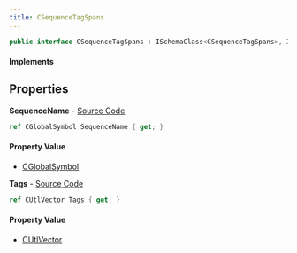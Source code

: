 ```yaml
---
title: CSequenceTagSpans
---
```


```csharp
public interface CSequenceTagSpans : ISchemaClass<CSequenceTagSpans>, ISchemaField, ISchemaClass, INativeHandle
```

#### Implements

## Properties

**SequenceName** - [Source Code](https://github.com/swiftly-solution/swiftlys2/blob/master/managed/src/SwiftlyS2.Generated/Schemas/Interfaces/CSequenceTagSpans.cs#L16)

```csharp
ref CGlobalSymbol SequenceName { get; }
```

#### Property Value

- [CGlobalSymbol](/docs/api/shared/natives/cglobalsymbol)

**Tags** - [Source Code](https://github.com/swiftly-solution/swiftlys2/blob/master/managed/src/SwiftlyS2.Generated/Schemas/Interfaces/CSequenceTagSpans.cs#L19)

```csharp
ref CUtlVector Tags { get; }
```

#### Property Value

- [CUtlVector](/docs/api/shared/natives/cutlvector)

